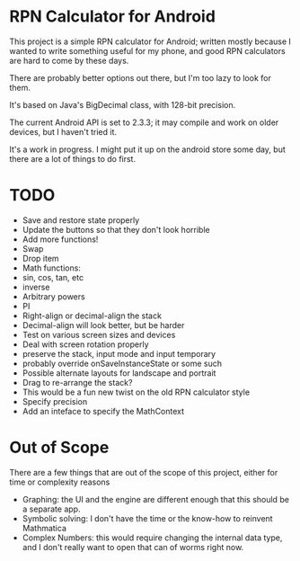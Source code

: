 # RPN Calculator for Android #

This project is a simple RPN calculator for Android; written mostly because I wanted to write something useful for my phone, and good RPN calculators are hard to come by these days.

There are probably better options out there, but I'm too lazy to look for them.

It's based on Java's BigDecimal class, with 128-bit precision.

The current Android API is set to 2.3.3; it may compile and work on older devices, but I haven't tried it.

It's a work in progress. I might put it up on the android store some day, but there are a lot of things to do first.

# TODO #
 * Save and restore state properly
 * Update the buttons so that they don't look horrible
 * Add more functions!
  * Swap
  * Drop item
  * Math functions:
   * sin, cos, tan, etc
   * inverse
   * Arbitrary powers
 * PI
 * Right-align or decimal-align the stack
  * Decimal-align will look better, but be harder
 * Test on various screen sizes and devices
 * Deal with screen rotation properly
  * preserve the stack, input mode and input temporary
  * probably override onSaveInstanceState or some such
  * Possible alternate layouts for landscape and portrait
 * Drag to re-arrange the stack?
  * This would be a fun new twist on the old RPN calculator style
 * Specify precision
  * Add an inteface to specify the MathContext

# Out of Scope #
There are a few things that are out of the scope of this project, either for time or complexity reasons

 * Graphing: the UI and the engine are different enough that this should be a separate app.
 * Symbolic solving: I don't have the time or the know-how to reinvent Mathmatica
 * Complex Numbers: this would require changing the internal data type, and I don't really want to open that can of worms right now.
